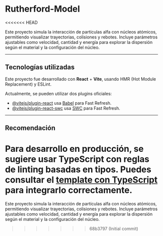 # Rutherford-Model
<<<<<<< HEAD

Este proyecto simula la interacción de partículas alfa con núcleos atómicos, permitiendo visualizar trayectorias, colisiones y rebotes. Incluye parámetros ajustables como velocidad, cantidad y energía para explorar la dispersión según el material y la configuración del núcleo.

---

## Tecnologías utilizadas

Este proyecto fue desarrollado con **React** + **Vite**, usando HMR (Hot Module Replacement) y ESLint.

Actualmente, se pueden utilizar dos plugins oficiales:

- [@vitejs/plugin-react](https://github.com/vitejs/vite-plugin-react/blob/main/packages/plugin-react) usa [Babel](https://babeljs.io/) para Fast Refresh.
- [@vitejs/plugin-react-swc](https://github.com/vitejs/vite-plugin-react/blob/main/packages/plugin-react-swc) usa [SWC](https://swc.rs/) para Fast Refresh.

---

## Recomendación

Para desarrollo en producción, se sugiere usar **TypeScript** con reglas de linting basadas en tipos. Puedes consultar el [template con TypeScript](https://github.com/vitejs/vite/tree/main/packages/create-vite/template-react-ts) para integrarlo correctamente.
=======
Este proyecto simula la interacción de partículas alfa con núcleos atómicos, permitiendo visualizar trayectorias, colisiones y rebotes. Incluye parámetros ajustables como velocidad, cantidad y energía para explorar la dispersión según el material y la configuración del núcleo.
>>>>>>> 68b3797 (Initial commit)
